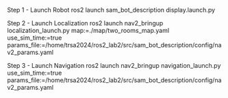 Step 1 - Launch Robot
    ros2 launch sam_bot_description display.launch.py

Step 2 - Launch Localization
    ros2 launch nav2_bringup localization_launch.py map:=./map/two_rooms_map.yaml use_sim_time:=true params_file:=/home/trsa2024/ros2_lab2/src/sam_bot_description/config/nav2_params.yaml

Step 3 - Launch Navigation
    ros2 launch nav2_bringup navigation_launch.py use_sim_time:=true params_file:=/home/trsa2024/ros2_lab2/src/sam_bot_description/config/nav2_params.yaml

